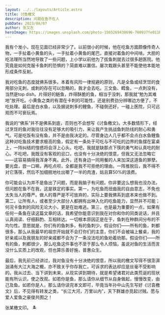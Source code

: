 ```yaml
---
layout: ../../layouts/Article.astro
title: 讨鱼檄文
description: 问题在鱼不在人
pubDate: 2023/08/07
author: 张又左
heroImage: https://images.unsplash.com/photo-1565269438696-700937fe011b?auto=format&fit=crop&w=1740&q=80
---
```


我有个发小，现在见面已经非常少了。以前很小的时候，他在吃鱼方面颇像传奇人物，一手扯着小黄鱼的头，一手扯着小黄鱼的尾巴，直接对着鱼的中间啃。大胆的吃法理所当然地导致了一些问题，上小学以前他为了拔鱼刺就去过很多趟医院。他究竟是如何克服卡鱼刺的恐惧的？简直难以置信。屡次栽跟头甚至不能使他本能地形成条件反射。

我对吃鱼的态度就佛系很多。本着有风险一律规避的原则，凡是全鱼或经烹饪的食用部分无刺，或刺的存在可以忽略的，我才会去吃。三文鱼、鳕鱼，一点刺没有，当然是top dish。片得好的鲢鱼，炸得酥脆的鱼，相当于没刺，那我就“勉为其难地”放开吃。小黄鱼之类的有潜在卡刺的可能性，还是别费劲分辨哪边方便了，不吃处理。最后是白水鱼，以及据说刺多的鲤鱼，不碰倒还好，一碰上医院，只可远观而不可亵玩焉。

我说的“佛系”并不是佛系到底，否则也不会想写《讨鱼檄文》。大多数情形下，经过烹饪的鱼对我往往没有足够大的吸引力，来让我产生挑战鱼刺防线的耐心和勇气。可是吃饭有没有鱼，并不是由我决定的。尽管身边人几乎都不会点白水鱼鲤鱼这种对吃鱼技术要求极高的鱼，假定有一条处于可吃与不可吃的边界的鱼摆在宴桌上，一阵纠结的惶惑将会浮上心头。吃吧，我就是缺那点下筷的勇气和认真吃的耐心。不吃吧，我既没有客观的忌口，也没有十分决绝的恨意，但我又无法忽略它——这容易搞得我浑身不爽。此外，还有身边一同用餐的人来加深这道鱼的罪孽。要光盘，尝一口嘛，再吃点呗，全都是我不可拒绝的理由。一阵推脱后，我不得不对它落筷，然后不加细抿地吐出嚼了一半的肉渣，姑且算50%的浪费。

你可能会认为并不是鱼出了问题，而是我脑子有问题。你非要这么想我也没办法，但问题在鱼不在我，这是铁定的事实。第一，为吃鱼而扭曲我的自由意志，不免也太失当人的尊严。做人的尊严是不可放弃的，实际上要我佛系到底本来也做不到。第二，让所有人，或者至少大部分人都拥有出神入化的吃鱼能力，显然并不可能；何况卡鱼刺的风险无论大小，更是在劫难逃。第三，也是最为重要的一点，如果有任何一条鱼在读这篇文章的话，我希望你能意识到我在对你和你的同类说话，并且认真阅读、仔细斟酌、互相转达。一切根本原因正是在于，鱼刺在种群间分布的不均匀性。意思就是，你们有的鱼刺多，有的鱼刺少。假设你们——所有的鱼，刺都很多，那么从我最早的祖宗开始就不会打你们的主意，你们不会被端上餐桌，我的好亲戚以及我朋友的好亲戚都不会为了一条没法吃的鱼劝着劝那。假设你们——所有的鱼，刺都很少，那么吃鱼这件事也不至于那么令人烦恼，虽说对鱼的生活而言没什么实质上的改观，但也算乐善好施，普惠众生。

最后，我先前已经讲过，我对鱼没有十分决绝的恨意，所以我的檄文写得不很澎湃汹涌有大江大海之概，亦不致关乎你存我亡，可诉求的表达却应是丝毫不受影响的。我从过去、当下讲到未来，从现实讲到期待，就是希望诸君对此类荒诞的现状能有所认识，使之改观。如若你是鱼，那么请你从细节从自身做起，慢慢改变，由己及鱼。如若你是人，那么请你读完本文即可，毕竟当年孙中山先生写好《讨袁檄文》后，不见得有转发之类，“长江大河，万里以内”，天下群雄亦竞起讨贼。愿与爱人爱鱼之豪俊共图之！

张某檄文印。 🏝️
